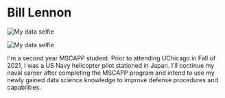 # Bill Lennon

![My data selfie](/Users/williamlennon/Desktop/lennon_data_selfie.jpeg "My data selfie")

![My data selfie](https://github.com/Lennonwk/CAPP30239_FA22/week_01/blob/main/lennon_data_selfie.jpeg?raw=true)


I'm a second year MSCAPP student.  Prior to attending UChicago in Fall of 2021,
I was a US Navy helicopter pilot stationed in Japan.  I'll continue my naval
career after completing the MSCAPP program and intend to use my newly gained
data science knowledge to improve defense procedures and capabilities.  

